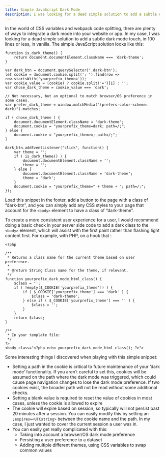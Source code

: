 ```yaml
---
title: Simple JavaScript Dark Mode
description: I was looking for a dead simple solution to add a subtle dark mode touch, in 100 lines or less, in vanilla.
---
```


In the world of CSS variables and webpack code splitting, there are plenty of ways to integrate a dark mode into your website or app. In my case, I was looking for a dead simple solution to add a subtle dark mode touch, in 100 lines or less, in vanilla. The simple JavaScript solution looks like this:

```js[index.js]
function is_dark_theme() {
    return document.documentElement.className === 'dark-theme';
}

var dark_btn = document.querySelector('.dark-btn');
let cookie = document.cookie.split('; ').find(row => row.startsWith('yourprefix_theme='));
var cookie_value = (cookie) ? cookie.split('=')[1] : '';
var chose_dark_theme = cookie_value === 'dark';

// Not necessary, but an optional to match browser/OS preference in some cases.
var prefer_dark_theme = window.matchMedia("(prefers-color-scheme: dark)").matches;

if ( chose_dark_theme ) {
    document.documentElement.className = 'dark-theme';
    document.cookie = "yourprefix_theme=dark; path=/;";
} else {
    document.cookie = "yourprefix_theme=; path=/;";
}

dark_btn.addEventListener("click", function() {
    var theme = '';
    if ( is_dark_theme() ) {
        document.documentElement.className = '';
        theme = '';
    } else {
        document.documentElement.className = 'dark-theme';
        theme = 'dark';
    }
    document.cookie = "yourprefix_theme=" + theme + "; path=/;";
});
```

Load this snippet in the footer, add a button to the page with a class of “dark-btn”, and you can simply add any CSS styles to your page that account for the `<body>` element to have a class of “dark-theme”.

To create a more consistent user experience for a user, I would recommend doing a basic check in your server side code to add a dark class to the `<body>` element, which will assist with the first paint rather than flashing light content first. For example, with PHP, on a hook that :

```php[index.php]
<?php

/**
 * Returns a class name for the current theme based on user preference.
 * 
 * @return String Class name for the theme, if relevant.
 */
function yourprefix_dark_mode_html_class() {
    $class = '';
    if ( !empty($_COOKIE['yourprefix_theme']) ) {
        if ( $_COOKIE['yourprefix_theme'] === 'dark' ) {
            $class = 'dark-theme';
        } else if ( $_COOKIE['yourprefix_theme'] === '' ) {
            $class = '';
        }
    }
    return $class;
}

/**
 * In your template file:
 */
?>
<body class="<?php echo yourprefix_dark_mode_html_class(); ?>">
```


Some interesting things I discovered when playing with this simple snippet:

* Setting a path in the cookie is critical to future maintenance of your ‘dark mode’ functionality. If you aren’t careful to set this, cookies will be assumed on the path where the dark mode was triggered, which could cause page navigation changes to lose the dark mode preference. If two cookies exist, the broader path will not be read without some additional checks.
* Setting a blank value is required to reset the value of cookies in most cases, unless the cookie is allowed to expire
* The cookie will expire based on session, so typically will not persist past 20 minutes after a session. You can easily modify this by setting an `;expires=<UTCstring>` between the cookie name and the path. In my case, I just wanted to cover the current session a user was in.
* You can easily get really complicated with this:
    * Taking into account a browser/OS dark mode preference
    * Persisting a user preference to a dataset
    * Adding multiple different themes, using CSS variables to swap common values